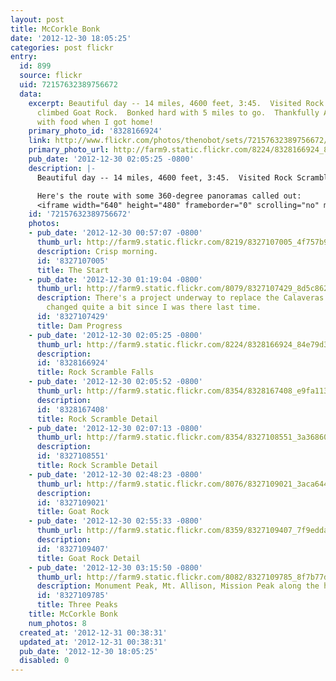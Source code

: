 ```yaml
---
layout: post
title: McCorkle Bonk
date: '2012-12-30 18:05:25'
categories: post flickr
entry:
  id: 899
  source: flickr
  uid: 72157632389756672
  data:
    excerpt: Beautiful day -- 14 miles, 4600 feet, 3:45.  Visited Rock Scramble and
      climbed Goat Rock.  Bonked hard with 5 miles to go.  Thankfully Arti was waiting
      with food when I got home!
    primary_photo_id: '8328166924'
    link: http://www.flickr.com/photos/thenobot/sets/72157632389756672/
    primary_photo_url: http://farm9.static.flickr.com/8224/8328166924_84e79d3fbe_m.jpg
    pub_date: '2012-12-30 02:05:25 -0800'
    description: |-
      Beautiful day -- 14 miles, 4600 feet, 3:45.  Visited Rock Scramble and climbed Goat Rock.  Bonked hard with 5 miles to go.  Thankfully Arti was waiting with food when I got home!

      Here's the route with some 360-degree panoramas called out:
      <iframe width="640" height="480" frameborder="0" scrolling="no" marginheight="0" marginwidth="0" src="https://maps.google.com/maps/ms?ie=UTF8&hl=en&oe=UTF8&msa=0&msid=204175310944031498999.0004d21ad197cd6f66929&num=200&start=4&t=p&ll=37.510951,-121.813145&spn=0.065361,0.109863&z=13&output=embed"></iframe><br /><small>View <a href="https://maps.google.com/maps/ms?ie=UTF8&hl=en&oe=UTF8&msa=0&msid=204175310944031498999.0004d21ad197cd6f66929&num=200&start=4&t=p&ll=37.510951,-121.813145&spn=0.065361,0.109863&z=13&source=embed" style="color:#0000FF;text-align:left">McCorkle Bonk</a> in a larger map</small>.
    id: '72157632389756672'
    photos:
    - pub_date: '2012-12-30 00:57:07 -0800'
      thumb_url: http://farm9.static.flickr.com/8219/8327107005_4f757b945c_s.jpg
      description: Crisp morning.
      id: '8327107005'
      title: The Start
    - pub_date: '2012-12-30 01:19:04 -0800'
      thumb_url: http://farm9.static.flickr.com/8079/8327107429_8d5c862a99_s.jpg
      description: There's a project underway to replace the Calaveras Dam.  It's
        changed quite a bit since I was there last time.
      id: '8327107429'
      title: Dam Progress
    - pub_date: '2012-12-30 02:05:25 -0800'
      thumb_url: http://farm9.static.flickr.com/8224/8328166924_84e79d3fbe_s.jpg
      description: 
      id: '8328166924'
      title: Rock Scramble Falls
    - pub_date: '2012-12-30 02:05:52 -0800'
      thumb_url: http://farm9.static.flickr.com/8354/8328167408_e9fa11302a_s.jpg
      description: 
      id: '8328167408'
      title: Rock Scramble Detail
    - pub_date: '2012-12-30 02:07:13 -0800'
      thumb_url: http://farm9.static.flickr.com/8354/8327108551_3a3686050e_s.jpg
      description: 
      id: '8327108551'
      title: Rock Scramble Detail
    - pub_date: '2012-12-30 02:48:23 -0800'
      thumb_url: http://farm9.static.flickr.com/8076/8327109021_3aca6442ab_s.jpg
      description: 
      id: '8327109021'
      title: Goat Rock
    - pub_date: '2012-12-30 02:55:33 -0800'
      thumb_url: http://farm9.static.flickr.com/8359/8327109407_7f9edda58d_s.jpg
      description: 
      id: '8327109407'
      title: Goat Rock Detail
    - pub_date: '2012-12-30 03:15:50 -0800'
      thumb_url: http://farm9.static.flickr.com/8082/8327109785_8f7b77d138_s.jpg
      description: Monument Peak, Mt. Allison, Mission Peak along the horizon there.
      id: '8327109785'
      title: Three Peaks
    title: McCorkle Bonk
    num_photos: 8
  created_at: '2012-12-31 00:38:31'
  updated_at: '2012-12-31 00:38:31'
  pub_date: '2012-12-30 18:05:25'
  disabled: 0
---
```

